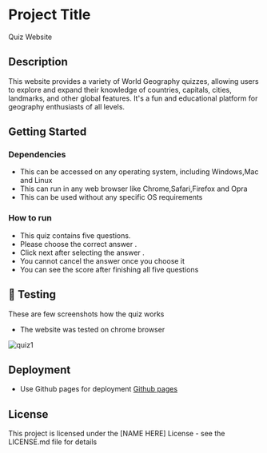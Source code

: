 # Project Title

Quiz Website

## Description

This website provides a variety of World Geography quizzes, allowing users to explore and expand their knowledge of countries, capitals, cities, landmarks, and other global features. It's a fun and educational platform for geography enthusiasts of all levels.

## Getting Started

### Dependencies

- This can be accessed on any operating system, including Windows,Mac and Linux
- This can run in any web browser like Chrome,Safari,Firefox and Opra
- This can be used without any specific OS requirements

### How to run

- This quiz contains five questions.
- Please choose the correct answer .
- Click next after selecting the answer .
- You cannot cancel the answer once you choose it
- You can see the score after finishing all five questions

## 📸 Testing

These are few screenshots how the quiz works

- The website was tested on chrome browser

![quiz1](./images/Screenshot%202024-08-20%20at%2011.54.51 PM.png)

## Deployment

- Use Github pages for deployment [Github pages](https://github.com/sai02-creator/Project-2-/deployments/github-pages)

## License

This project is licensed under the [NAME HERE] License - see the LICENSE.md file for details
